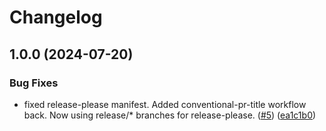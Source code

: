 # Changelog

## 1.0.0 (2024-07-20)


### Bug Fixes

* fixed release-please manifest. Added conventional-pr-title workflow back. Now using release/* branches for release-please. ([#5](https://github.com/lpezet/testing-release-please/issues/5)) ([ea1c1b0](https://github.com/lpezet/testing-release-please/commit/ea1c1b0c96191f5c5247af4e53f81ad6b00f3d05))
